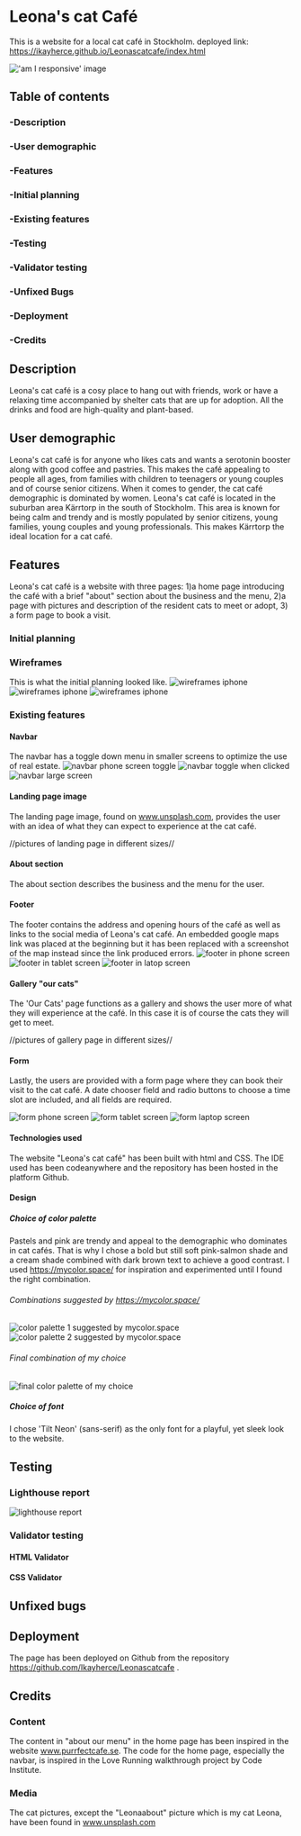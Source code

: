 # Leona's cat Café
This is a website for a local cat café in Stockholm.
deployed link: https://ikayherce.github.io/Leonascatcafe/index.html 

 !['am I responsive' image](assets/readmeimages/amiresponsive.png)

 
 ## Table of contents
### -Description 
### -User demographic 
### -Features
### -Initial planning
### -Existing features
### -Testing
### -Validator testing
### -Unfixed Bugs
### -Deployment
### -Credits

 
 ## Description 
 Leona's cat café is a cosy place to hang out with friends, work or have a relaxing time accompanied by shelter cats that are up for adoption. All the drinks and food are high-quality and plant-based. 

## User demographic
Leona's cat café is for anyone who likes cats and wants a serotonin booster along with good coffee and pastries. This makes the café appealing to people all ages, from families with children to teenagers or young couples and of course senior citizens. When it comes to gender, the cat café demographic is dominated by women. 
Leona's cat café is located in the suburban area Kärrtorp in the south of Stockholm. This area is known for being calm and trendy and is mostly populated by senior citizens, young families, young couples and young professionals. This makes Kärrtorp the ideal location for a cat café.      
 

## Features
Leona's cat café is a website with three pages: 1)a home page introducing the café with a brief "about" section about the business and the menu, 2)a page with pictures and description of the resident cats to meet or adopt, 3) a form page to book a visit. 
### Initial planning
### Wireframes
This is what the initial planning looked like. 
 ![wireframes iphone](assets/readmeimages/wireframephone.png)
 ![wireframes iphone](assets/readmeimages/wireframetablet.png)
![wireframes iphone](assets/readmeimages/wireframelargescreen.png)
### Existing features
#### Navbar
The navbar has a toggle down menu in smaller screens to optimize the use of real estate.
![navbar phone screen toggle](assets/readmeimages/navbartoggle1.png)
![navbar toggle when clicked](assets/readmeimages/navbartoggle2.png)
![navbar large screen](assets/readmeimages/navbar1.png)


#### Landing page image 
The landing page image, found on www.unsplash.com, provides the user with an idea of what they can expect to experience at the cat café. 

//pictures of landing page in different sizes//
#### About section
The about section describes the business and the menu for the user.

#### Footer
The footer contains the address and opening hours of the café as well as links to the social media of Leona's cat café. An embedded google maps link was placed at the beginning but it has been replaced with a screenshot of the map instead since the link produced errors.
![footer in phone screen](assets/readmeimages/footerphone.png)
![footer in tablet screen](assets/readmeimages/footertablet.png)
![footer in latop screen](assets/readmeimages/footerlargescreen.png)



#### Gallery "our cats"
The 'Our Cats' page functions as a gallery and shows the user more of what they will experience at the café. In this case it is of course the cats they will get to meet. 

//pictures of gallery page in different sizes//
#### Form 
Lastly, the users are provided with a form page where they can book their visit to the cat café. A date chooser field and radio buttons to choose a time slot are included, and all fields are required. 

![form phone screen](assets/readmeimages/formphonescreen.png)
![form tablet screen](assets/readmeimages/formtabletscreen.png)
![form laptop screen](assets/readmeimages/formlargescreen.png)


#### Technologies used
The website "Leona's cat café" has been built with html and CSS.
The IDE used has been codeanywhere and the repository has been hosted in the platform Github. 
#### Design
##### Choice of color palette 
Pastels and pink are trendy and appeal to the demographic who dominates in cat cafés. That is why I chose a bold but still soft pink-salmon shade and a cream shade combined  with dark brown text to achieve a good contrast. 
I used https://mycolor.space/ for inspiration and experimented until I found the right combination. 

###### Combinations suggested by https://mycolor.space/ 
 ![color palette 1 suggested by mycolor.space](assets/readmeimages/colorpalette1.png)
 ![color palette 2 suggested by mycolor.space](assets/readmeimages/colorpalette2.png)

###### Final combination of my choice
 ![final color palette of my choice](assets/readmeimages/colorpalettefinal.png)

##### Choice of font
I chose 'Tilt Neon' (sans-serif) as the only font for a playful, yet sleek look to the website.  

## Testing
### Lighthouse report 
 ![lighthouse report](assets/readmeimages/lighthouse.png)
### Validator testing
#### HTML Validator 


####  CSS Validator
## Unfixed bugs

## Deployment
The page has been deployed on Github from the repository https://github.com/Ikayherce/Leonascatcafe .


## Credits
### Content
The content in "about our menu" in the home page has been inspired in the website www.purrfectcafe.se.
The code for the home page, especially the navbar, is inspired in the Love Running walkthrough project by Code Institute.
### Media
The cat pictures, except the "Leonaabout" picture which is my cat Leona, have been found in www.unsplash.com 

